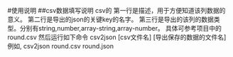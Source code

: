#使用说明
##csv数据填写说明
csv的
第一行是描述，用于方便知道该列数据的意义。
第二行是导出的json的关键key的名字。
第三行是导出的该列的数据类型。分别有string,number,array-string,array-number。
具体可参考项目中的round.csv
然后运行如下命令
csv2json [csv文件名] [导出保存的数据的文件名]
例如, csv2json round.csv round.json